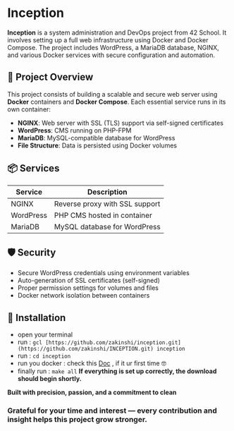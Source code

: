 # Inception

**Inception** is a system administration and DevOps project from 42 School. It involves setting up a full web infrastructure using Docker and Docker Compose. The project includes WordPress, a MariaDB database, NGINX, and various Docker services with secure configuration and automation.

## 🧱 Project Overview

This project consists of building a scalable and secure web server using **Docker** containers and **Docker Compose**. Each essential service runs in its own container:

- **NGINX**: Web server with SSL (TLS) support via self-signed certificates
- **WordPress**: CMS running on PHP-FPM
- **MariaDB**: MySQL-compatible database for WordPress
- **File Structure**: Data is persisted using Docker volumes

## 📦 Services

| Service    | Description                      |
|------------|----------------------------------|
| NGINX      | Reverse proxy with SSL support   |
| WordPress  | PHP CMS hosted in container      |
| MariaDB    | MySQL database for WordPress     |

## 🛡️ Security

- Secure WordPress credentials using environment variables
- Auto-generation of SSL certificates (self-signed)
- Proper permission settings for volumes and files
- Docker network isolation between containers

## 🚀 Installation
  * open your terminal
  * run : ```gcl [https://github.com/zakinshi/inception.git](https://github.com/zakinshi/INCEPTION.git) inception```
  * run : ```cd inception```
  * run you docker : check this [Doc](https://docs.docker.com/engine/install/) , if it ur first time 🤓
  * finally run : ```make all```
**If everything is set up correctly, the download should begin shortly.**

**Built with precision, passion, and a commitment to clean**
### Grateful for your time and interest — every contribution and insight helps this project grow stronger.
